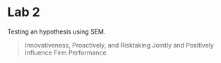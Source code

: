 Lab 2
================

Testing an hypothesis using SEM.

> Innovativeness, Proactively, and Risktaking Jointly and Positively Influence Firm Performance
